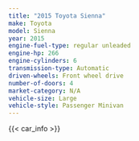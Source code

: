 ```yaml
---
title: "2015 Toyota Sienna"
make: Toyota
model: Sienna
year: 2015
engine-fuel-type: regular unleaded
engine-hp: 266
engine-cylinders: 6
transmission-type: Automatic
driven-wheels: Front wheel drive
number-of-doors: 4
market-category: N/A
vehicle-size: Large
vehicle-style: Passenger Minivan
---
```


{{< car_info >}}
